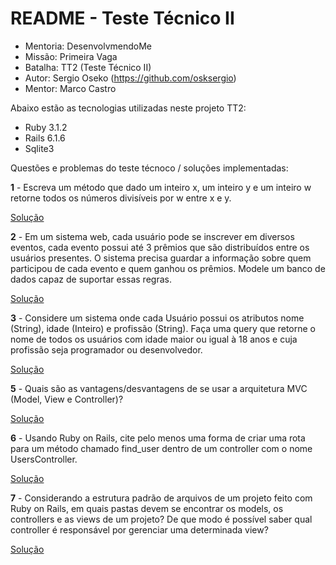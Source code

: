 # README - Teste Técnico II
- Mentoria: DesenvolvmendoMe
- Missão: Primeira Vaga
- Batalha: TT2 (Teste Técnico II)
- Autor: Sergio Oseko (https://github.com/osksergio)
- Mentor: Marco Castro

Abaixo estão as tecnologias utilizadas neste projeto TT2:

* Ruby 3.1.2
* Rails 6.1.6
* Sqlite3

Questões e problemas do teste técnoco / soluções implementadas:

**1** - Escreva um método que dado um inteiro x, um inteiro y e um inteiro w retorne todos os números divisíveis por w entre x e y.

[Solução]( https://github.com/osksergio/tt2_desenvolvendo-me/issues/2#issue-1393370551 )

**2** - Em um sistema web, cada usuário pode se inscrever em diversos eventos, cada evento possui até 3 prêmios que são distribuídos entre os usuários presentes. O sistema precisa guardar a informação sobre quem participou de cada evento e quem ganhou os prêmios. Modele um banco de dados capaz de suportar essas regras.

[Solução]( https://github.com/osksergio/tt2_desenvolvendo-me/issues/4#issue-1393382030 )

**3** - Considere um sistema onde cada Usuário possui os atributos nome (String), idade (Inteiro) e profissão (String). Faça uma query que retorne o nome de todos os usuários com idade maior ou igual à 18 anos e cuja profissão seja programador ou desenvolvedor.

[Solução]( https://github.com/osksergio/tt2_desenvolvendo-me/issues/7#issue-1393402664 )

**5** - Quais são as vantagens/desvantagens de se usar a arquitetura MVC (Model, View e Controller)?

[Solução]( https://github.com/osksergio/tt2_desenvolvendo-me/issues/8#issue-1393403041 )

**6** - Usando Ruby on Rails, cite pelo menos uma forma de criar uma rota para um método chamado find_user dentro de um controller com o nome UsersController.

[Solução]( https://github.com/osksergio/tt2_desenvolvendo-me/issues/9#issue-1393407085 )

**7** - Considerando a estrutura padrão de arquivos de um projeto feito com Ruby on Rails, em quais pastas devem se encontrar os models, os controllers e as views de um projeto? De que modo é possível saber qual controller é responsável por gerenciar uma determinada view?

[Solução]( https://github.com/osksergio/tt2_desenvolvendo-me/issues/10#issue-1393407417 )
